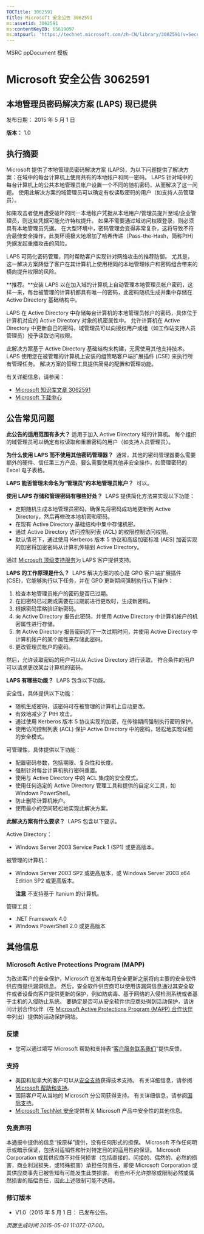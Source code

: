 ```yaml
---
TOCTitle: 3062591
Title: Microsoft 安全公告 3062591
ms:assetid: 3062591
ms:contentKeyID: 65619097
ms:mtpsurl: 'https://technet.microsoft.com/zh-CN/library/3062591(v=Security.10)'
---
```


MSRC ppDocument 模板

Microsoft 安全公告 3062591
==========================

本地管理员密码解决方案 (LAPS) 现已提供
--------------------------------------

发布日期： 2015 年 5 月 1 日

**版本：** 1.0

执行摘要
--------

<span id="sectionToggle0"></span>
Microsoft 提供了本地管理员密码解决方案 (LAPS)，为以下问题提供了解决方案：在域中的每台计算机上使用共有的本地帐户和同一密码。 LAPS 针对域中的每台计算机上的公共本地管理员帐户设置一个不同的随机密码，从而解决了这一问题。 使用此解决方案的域管理员可以确定有权读取密码的用户（如支持人员管理员）。

如果攻击者使用遭受破坏的同一本地帐户凭据从本地用户/管理员提升至域/企业管理员，则这些凭据可能允许特权提升。 如果不需要通过域访问权限登录，则必须具有本地管理员凭据。 在大型环境中，密码管理会变得非常复杂，这将导致不符合最佳安全操作，此类环境极大地增加了哈希传递（Pass-the-Hash，简称PtH）凭据发起重播攻击的风险。

LAPS 可简化密码管理，同时帮助客户实现针对网络攻击的推荐防御。 尤其是，这一解决方案降低了客户在其计算机上使用相同的本地管理帐户和密码组合带来的横向提升权限的风险。

**推荐。**安装 LAPS 以在加入域的计算机上自动管理本地管理员帐户密码，这样一来，每台被管理的计算机都具有唯一的密码，此密码随机生成并集中存储在 Active Directory 基础结构中。

LAPS 在 Active Directory 中存储每台计算机的本地管理员帐户的密码，具体位于计算机对应的 Active Directory 对象的机密属性中。 允许计算机在 Active Directory 中更新自己的密码，域管理员可以向授权用户或组（如工作站支持人员管理员）授予读取访问权限。

此解决方案基于 Active Directory 基础结构来构建，无需使用其他支持技术。 LAPS 使用您在被管理的计算机上安装的组策略客户端扩展插件 (CSE) 来执行所有管理任务。 解决方案的管理工具提供简易的配置和管理功能。

有关详细信息，请参阅：

-   [Microsoft 知识库文章 3062591](https://support.microsoft.com/zh-cn/kb/3062591)
-   [Microsoft 下载中心](http://www.microsoft.com/downloads/details.aspx?familyid=6e424d9b-e6dd-41c8-8523-6818fc2f07ec)

公告常见问题
------------

<span id="sectionToggle1"></span>
**此公告的适用范围有多大？**
适用于加入 Active Directory 域的计算机。 每个组织的域管理员可以确定有权读取和重置密码的用户（如支持人员管理员）。

**为什么使用 LAPS 而不使用其他密码管理器？** 
通常，其他的密码管理器要么需要额外的硬件、信任第三方产品，要么需要使用其他非安全操作，如管理密码的 Excel 电子表格。

**LAPS 能否管理未命名为“管理员”的本地管理员帐户？** 
可以。

**使用 LAPS 存储和管理密码有哪些好处？** 
LAPS 提供简化方法来实现以下功能：

-   定期随机生成本地管理员密码，确保先将密码成功地更新到 Active Directory，然后再修改本地机密和密码。
-   在现有 Active Directory 基础结构中集中存储机密。
-   通过 Active Directory 访问控制列表 (ACL) 的权限控制访问权限。
-   默认情况下，通过使用 Kerberos 版本 5 协议和高级加密标准 (AES) 加密实现的加密将加密密码从计算机传输到 Active Directory。

通过 [Microsoft 顶级支持服务](https://www.microsoft.com/en-us/microsoftservices/support.aspx)为 LAPS 客户提供支持。

**LAPS 的工作原理是什么？** 
LAPS 解决方案的核心是 GPO 客户端扩展插件 (CSE)，它能够执行以下任务，并在 GPO 更新期间强制执行以下操作：

1.  检查本地管理员帐户的密码是否已过期。
2.  在旧密码已过期或需要在过期前进行更改时，生成新密码。
3.  根据密码策略验证新密码。
4.  向 Active Directory 报告此密码，并使用 Active Directory 中计算机帐户的机密属性进行存储。
5.  向 Active Directory 报告密码的下一次过期时间，并使用 Active Directory 中计算机帐户的某个属性来存储此密码。
6.  更改管理员帐户的密码。

然后，允许读取密码的用户可以从 Active Directory 进行读取。 符合条件的用户可以请求更改某台计算机的密码。

**LAPS 有哪些功能？** 
LAPS 包含以下功能。

安全性，具体提供以下功能：

-   随机生成密码，该密码可在被管理的计算机上自动更改。
-   有效地减少了 PtH 攻击。
-   通过使用 Kerberos 版本 5 协议实现的加密，在传输期间强制执行密码保护。
-   使用访问控制列表 (ACL) 保护 Active Directory 中的密码，轻松地实现详细的安全模式。

可管理性，具体提供以下功能：

-   配置密码参数，包括期限、复杂性和长度。
-   强制针对每台计算机执行密码重置。
-   使用与 Active Directory 中的 ACL 集成的安全模式。
-   使用任何选定的 Active Directory 管理工具和提供的自定义工具，如 Windows PowerShell。
-   防止删除计算机帐户。
-   使用最小的空间轻松地实现此解决方案。

**此解决方案有什么要求？** 
LAPS 包含以下要求。

Active Directory：

-   Windows Server 2003 Service Pack 1 (SP1) 或更高版本。

被管理的计算机：

-   Windows Server 2003 SP2 或更高版本，或 Windows Server 2003 x64 Edition SP2 或更高版本。

    **注意** 不支持基于 Itanium 的计算机。

管理工具：

-   .NET Framework 4.0
-   Windows PowerShell 2.0 或更高版本

其他信息
--------

<span id="sectionToggle2"></span>
### Microsoft Active Protections Program (MAPP)

为改进客户的安全保护，Microsoft 在发布每月安全更新之前将向主要的安全软件供应商提供漏洞信息。 然后，安全软件供应商可以使用该漏洞信息通过其安全软件或者设备向客户提供更新的保护，例如防病毒、基于网络的入侵检测系统或者基于主机的入侵防止系统。 要确定是否可从安全软件供应商处得到活动保护，请访问计划合作伙伴（在 [Microsoft Active Protections Program (MAPP) 合作伙伴](http://technet.microsoft.com/zh-cn/security/dn467918)中列出）提供的活动保护网站。

### 反馈

-   您可以通过填写 Microsoft 帮助和支持表“[客户服务联系我们](http://support.microsoft.com/zh-cn/kb/?scid=sw;en;1257&amp;showpage=1&amp;ws=technet&amp;sd=tech)”提供反馈。

### 支持

-   美国和加拿大的客户可以从[安全支持](https://support.microsoft.com/zh-cn/gp/gp_security_main)获得技术支持。 有关详细信息，请参阅 [Microsoft 帮助和支持](https://support.microsoft.com/zh-cn)。
-   国际客户可从当地的 Microsoft 分公司获得支持。 有关详细信息，请参阅[国际支持](http://go.microsoft.com/fwlink/?linkid=21155)。
-   [Microsoft TechNet 安全](http://technet.microsoft.com/zh-cn/security/default.aspx)提供有关 Microsoft 产品中安全性的其他信息。

### 免责声明

本通报中提供的信息“按原样”提供，没有任何形式的担保。 Microsoft 不作任何明示或暗示保证，包括对适销性和针对特定目的的适用性的保证。 Microsoft Corporation 或其供应商不对任何损害（包括直接的、间接的、偶然的、必然的损害，商业利润损失，或特殊损害）承担任何责任，即使 Microsoft Corporation 或其供应商事先已被告知有可能发生此类损害。 有些州不允许排除或限制必然或偶然损害的赔偿责任，因此上述限制可能不适用。

### 修订版本

-   V1.0（2015 年 5 月 1 日： 已发布公告。

*页面生成时间 2015-05-01 11:07Z-07:00。*
